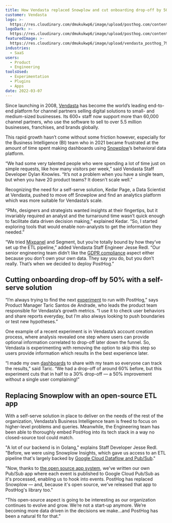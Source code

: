 ```yaml
---
title: How Vendasta replaced Snowplow and cut onboarding drop-off by 50%
customer: Vendasta
logo: >-
  https://res.cloudinary.com/dmukukwp6/image/upload/posthog.com/contents/images/customers/vendasta/logo.svg
logoDark: >-
  https://res.cloudinary.com/dmukukwp6/image/upload/posthog.com/contents/images/customers/vendasta/logo_dark.svg
featuredImage: >-
  https://res.cloudinary.com/dmukukwp6/image/upload/vendasta_posthog_792f5dff6f.png
industries:
  - SaaS
users:
  - Product
  - Engineering
toolsUsed:
  - Experimentation
  - Plugins
  - Apps
date: 2022-03-07
---
```


Since launching in 2008, [Vendasta](https://www.vendasta.com/) has become the world’s leading end-to-end platform for channel partners selling digital solutions to small- and medium-sized businesses. Its 600+ staff now support more than 60,000 channel partners, who use the software to sell to over 5.5 million businesses, franchises, and brands globally.

This rapid growth hasn’t come without some friction however, especially for the Business Intelligence (BI) team who in 2021 became frustrated at the amount of time spent making dashboards using [Snowplow](https://snowplowanalytics.com/)’s behavioral data platform. 

“We had some very talented people who were spending a lot of time just on simple requests, like how many visitors per week,” said Vendasta Staff Developer Dylan Knowles. “It’s not a problem when you have a single team, but when you have 20 product teams? It doesn’t scale well.”

Recognizing the need for a self-serve solution, Kedar Page, a Data Scientist at Vendasta, pushed to move off Snowplow and find an analytics platform which was more suitable for Vendasta’s scale.

“PMs, designers and strategists wanted insights at their fingertips, but it invariably required an analyst and the turnaround time wasn’t quick enough to facilitate data driven decision making,” explained Kedar. “So, I started exploring tools that would enable non-analysts to get the information they needed.”

“We tried [Mixpanel](/customers/why-i-ditched-mixpanel-for-posthog) and Segment, but you’re totally bound by how they’ve set up the ETL pipeline,” added Vendasta Staff Engineer Jesse Redl. “Our senior engineering team didn’t like the [GDPR compliance](/blog/best-gdpr-compliant-analytics-tools) aspect either because you don’t own your own data. They say you do, but you don’t really. That’s when we decided to deploy PostHog.”

## Cutting onboarding drop-off by 50% with a self-serve solution

“I’m always trying to find the next [experiment](/docs/user-guides/experimentation) to run with PostHog,” says Product Manager Taric Santos de Andrade, who leads the product team responsible for Vendasta’s growth metrics. “I use it to check user behaviors and share reports everyday, but I’m also always looking to push boundaries or test new hypotheses.”

<BorderWrapper>
<Quote
    imageSource="/images/customers/taric.jpg"
    size="md"
    name="Taric Santos de Andrade"
    title="Product Manager, Vendasta "
    quote={`“I use PostHog on a daily basis. My team has four engineers, as well as designers, and we need to collaborate closely across areas of the product we own, such as our onboarding flow.”`}
/>
</BorderWrapper>

One example of a recent experiment is in Vendasta’s account creation process, where analysis revealed one step where users can provide optional information correlated to drop-off later down the funnel. So, Vendasta is experimenting with removing the option to skip this step so users provide information which results in the best experience later. 

“I made my own [dashboards](/docs/user-guides/dashboards) to share with my team so everyone can track the results,” said Taric. “We had a drop-off of around 60% before, but this experiment cuts that in half to a 30% drop-off — a 50% improvement without a single user complaining!”

## Replacing Snowplow with an open-source ETL app

With a self-serve solution in place to deliver on the needs of the rest of the organization, Vendasta’s Business Intelligence team is freed to focus on higher-level problems and queries. Meanwhile, the Engineering team has been able to thoroughly embed PostHog into its tech stack in a way no closed-source tool could match. 

"A lot of our backend is in Golang," explains Staff Developer Jesse Redl. "Before, we were using Snowplow Insights, which gave us access to an ETL pipeline that's largely backed by [Google Cloud Dataflow and Pub/Sub](/apps/google-pub-sub-connector)."

"Now, thanks to [the open source app system](/integrations), we've written our own Pub/Sub app where each event is published to Google Cloud Pub/Sub as it's processed, enabling us to hook into events. PostHog has replaced Snowplow — and, because it's open source, we've released that app to PostHog's library too."

“This open-source aspect is going to be interesting as our organization continues to evolve and grow. We’re not a start-up anymore. We’re becoming more data driven in the decisions we make…and PostHog has been a natural fit for that.”
